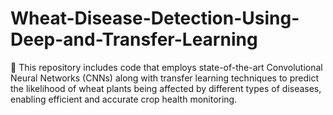 # Wheat-Disease-Detection-Using-Deep-and-Transfer-Learning
🌾 This repository includes code that employs state-of-the-art Convolutional Neural Networks (CNNs) along with transfer learning techniques to predict the likelihood of wheat plants being affected by different types of diseases, enabling efficient and accurate crop health monitoring.
